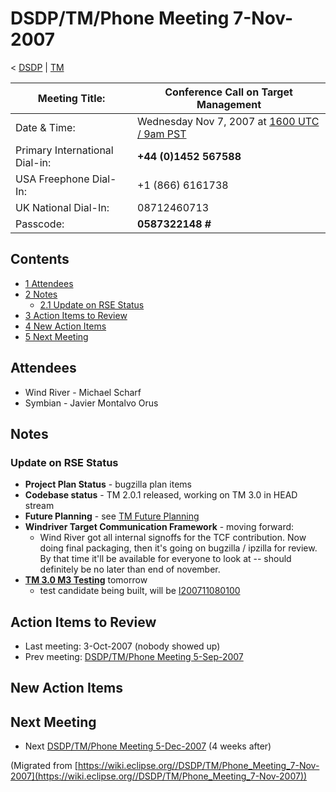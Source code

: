 

DSDP/TM/Phone Meeting 7-Nov-2007
================================

< [DSDP](https://wiki.eclipse.org/DSDP "DSDP")‎ | [TM](./TM "DSDP/TM")

| Meeting Title: | **Conference Call on Target Management** |
| --- | --- |
| Date & Time: | Wednesday Nov 7, 2007 at [1600 UTC / 9am PST](http://www.timeanddate.com/worldclock/fixedtime.html?month=11&day=7&year=2007&hour=16&min=00&sec=0&p1=0) |
| Primary International Dial-in: | **+44 (0)1452 567588** |
| USA Freephone Dial-In: | +1 (866) 6161738 |
| UK National Dial-In: | 08712460713 |
| Passcode: | **0587322148 #** |

Contents
--------

*   [1 Attendees](#Attendees)
*   [2 Notes](#Notes)
    *   [2.1 Update on RSE Status](#Update-on-RSE-Status)
*   [3 Action Items to Review](#Action-Items-to-Review)
*   [4 New Action Items](#New-Action-Items)
*   [5 Next Meeting](#Next-Meeting)

Attendees
---------

*   Wind River - Michael Scharf
*   Symbian - Javier Montalvo Orus

Notes
-----

### Update on RSE Status

*   **Project Plan Status** \- bugzilla plan items
*   **Codebase status** \- TM 2.0.1 released, working on TM 3.0 in HEAD stream
*   **Future Planning** \- see [TM Future Planning](./TM_Future_Planning "TM Future Planning")
*   **Windriver Target Communication Framework** \- moving forward:
    *   Wind River got all internal signoffs for the TCF contribution. Now doing final packaging, then it's going on bugzilla / ipzilla for review. By that time it'll be available for everyone to look at -- should definitely be no later than end of november.
*   **[TM 3.0 M3 Testing](./TM_3.0_M3_Testing "TM 3.0 M3 Testing")** tomorrow
    *   test candidate being built, will be [I200711080100](http://download.eclipse.org/dsdp/tm)

Action Items to Review
----------------------

*   Last meeting: 3-Oct-2007 (nobody showed up)
*   Prev meeting: [DSDP/TM/Phone Meeting 5-Sep-2007](./Phone_Meeting_5-Sep-2007 "DSDP/TM/Phone Meeting 5-Sep-2007")

New Action Items
----------------

Next Meeting
------------

*   Next [DSDP/TM/Phone Meeting 5-Dec-2007](./Phone_Meeting_5-Dec-2007 "DSDP/TM/Phone Meeting 5-Dec-2007") (4 weeks after)


(Migrated from [https://wiki.eclipse.org//DSDP/TM/Phone_Meeting_7-Nov-2007](https://wiki.eclipse.org//DSDP/TM/Phone_Meeting_7-Nov-2007))
